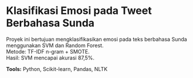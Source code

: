 # Klasifikasi Emosi pada Tweet Berbahasa Sunda
Proyek ini bertujuan mengklasifikasikan emosi pada teks berbahasa Sunda menggunakan SVM dan Random Forest.  
Metode: TF-IDF n-gram + SMOTE.  
Hasil: SVM mencapai akurasi 87,5%.

**Tools:** Python, Scikit-learn, Pandas, NLTK  
